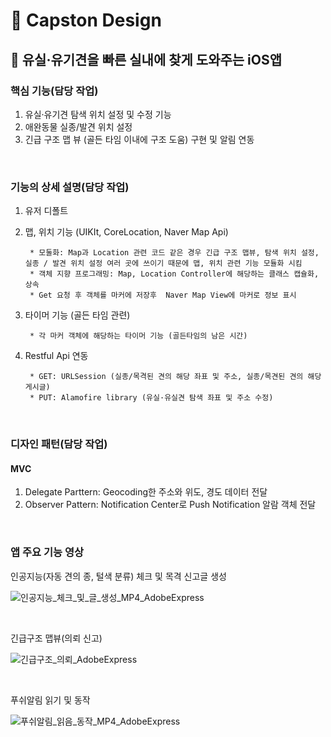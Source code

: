 # 📌 Capston Design
## 📱 유실·유기견을 빠른 실내에 찾게 도와주는 iOS앱

### 핵심 기능(담당 작업)
1. 유실·유기견 탐색 위치 설정 및 수정 기능
2. 애완동물 실종/발견 위치 설정
3. 긴급 구조 맵 뷰 (골든 타임 이내에 구조 도움) 구현 및 알림 연동

<br/>

### 기능의 상세 설명(담당 작업)
1. 유저 디폴트
2. 맵, 위치 기능 (UIKIt, CoreLocation, Naver Map Api)
        
        * 모둘화: Map과 Location 관련 코드 같은 경우 긴급 구조 맵뷰, 탐색 위치 설정, 실종 / 발견 위치 설정 여러 곳에 쓰이기 때문에 맵, 위치 관련 기능 모듈화 시킴 
        * 객체 지향 프로그래밍: Map, Location Controller에 해당하는 클래스 캡슐화, 상속
        * Get 요청 후 객체를 마커에 저장후  Naver Map View에 마커로 정보 표시
        
3. 타이머 기능 (골든 타임 관련)
        
        * 각 마커 객체에 해당하는 타이머 기능 (골든타임의 남은 시간)
        
4. Restful Api 연동

        * GET: URLSession (실종/목격된 견의 해당 좌표 및 주소, 실종/목견된 견의 해당 게시글)
        * PUT: Alamofire library (유실·유실견 탐색 좌표 및 주소 수정)

<br/>

### 디자인 패턴(담당 작업)
#### MVC 
1. Delegate Parttern: Geocoding한 주소와 위도, 경도 데이터 전달
2. Observer Pattern: Notification Center로 Push Notification 알람 객체 전달

<br/>

### 앱 주요 기능 영상

인공지능(자동 견의 종, 털색 분류) 체크 및 목격 신고글 생성

![인공지능_체크_및_글_생성_MP4_AdobeExpress](https://user-images.githubusercontent.com/109328441/183868749-92646438-6914-4386-afd7-d63b85670184.gif)

<br/>

긴급구조 맵뷰(의뢰 신고)

![긴급구조_의뢰_AdobeExpress](https://user-images.githubusercontent.com/109328441/183868752-3eda1d27-90ae-40bd-89b2-9fceec5d5775.gif)

<br/>

푸쉬알림 읽기 및 동작

![푸쉬알림_읽음_동작_MP4_AdobeExpress](https://user-images.githubusercontent.com/109328441/183868730-8ab1fccc-6fa9-4389-9c29-a5ecc22ed64b.gif)
